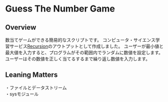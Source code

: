 # Guess The Number Game
## Overview
数当てゲームができる簡易的なスクリプトです。 
コンピュータ・サイエンス学習サービス[Recursion](https://recursionist.io/)のアウトプットとして作成しました。
ユーザーが最小値と最大値を入力すると、プログラムがその範囲内でランダムに数値を設定します。ユーザーはその数値を正しく当てるするまで繰り返し数値を入力します。
## Leaning Matters
・ファイルとデータストリーム  
・sysモジュール
